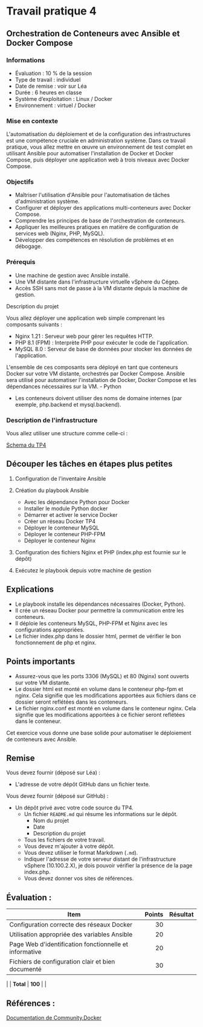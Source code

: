 # Travail pratique 4
## Orchestration de Conteneurs avec Ansible et Docker Compose

### Informations

- Évaluation : 10 % de la session
- Type de travail : individuel
- Date de remise : voir sur Léa
- Durée : 6 heures en classe
- Système d’exploitation : Linux / Docker
- Environnement : virtuel / Docker

### Mise en contexte

L'automatisation du déploiement et de la configuration des infrastructures est une compétence cruciale en administration système. Dans ce travail pratique, vous allez mettre en œuvre un environnement de test complet en utilisant Ansible pour automatiser l'installation de Docker et Docker Compose, puis déployer une application web à trois niveaux avec Docker Compose.

### Objectifs

- Maîtriser l'utilisation d'Ansible pour l'automatisation de tâches d'administration système.
- Configurer et déployer des applications multi-conteneurs avec Docker Compose.
- Comprendre les principes de base de l'orchestration de conteneurs.
- Appliquer les meilleures pratiques en matière de configuration de services web (Nginx, PHP, MySQL).
- Développer des compétences en résolution de problèmes et en débogage.

### Prérequis 
- Une machine de gestion avec Ansible installé.
- Une VM distante dans l'infrastructure virtuelle vSphere du Cégep.
- Accès SSH sans mot de passe à la VM distante depuis la machine de gestion.

Description du projet

Vous allez déployer une application web simple comprenant les composants suivants :

   - Nginx 1.21 : Serveur web pour gérer les requêtes HTTP.
   - PHP 8.1 (FPM) : Interprète PHP pour exécuter le code de l'application.
   - MySQL 8.0 : Serveur de base de données pour stocker les données de l'application.

L'ensemble de ces composants sera déployé en tant que conteneurs Docker sur votre VM distante, orchestrés par Docker Compose. Ansible sera utilisé pour automatiser l'installation de Docker, Docker Compose et les dépendances nécessaires sur la VM.
    - Python

- Les conteneurs doivent utiliser des noms de domaine internes (par exemple, php.backend et mysql.backend).




### Description de l'infrastructure

Vous allez utiliser une structure comme celle-ci :

[Schema du TP4](../images/Tp4-2.png)


## Découper les tâches en étapes plus petites 

1. Configuration de l'inventaire Ansible

2. Création du playbook Ansible
    - Avec les dépendance Python pour Docker
    - Installer le module Python docker
    - Démarrer et activer le service Docker
    - Créer un réseau Docker TP4
    - Déployer le conteneur MySQL
    - Déployer le conteneur PHP-FPM
    - Déployer le conteneur Nginx
3. Configuration des fichiers Nginx et PHP (index.php est fournie sur le dépôt)
4. Exécutez le playbook depuis votre machine de gestion

## Explications

- Le playbook installe les dépendances nécessaires (Docker, Python).
- Il crée un réseau Docker pour permettre la communication entre les conteneurs.
- Il déploie les conteneurs MySQL, PHP-FPM et Nginx avec les configurations appropriées.
- Le fichier index.php dans le dossier html, permet de vérifier le bon fonctionnement de php et nginx.

## Points importants

- Assurez-vous que les ports 3306 (MySQL) et 80 (Nginx) sont ouverts sur votre VM distante.
 - Le dossier html est monté en volume dans le conteneur php-fpm et nginx. Cela signifie que les modifications apportées aux fichiers dans ce dossier seront reflétées dans les conteneurs.
 -  Le fichier nginx.conf est monté en volume dans le conteneur nginx. Cela signifie que les modifications apportées à ce fichier seront reflétées dans le conteneur.

Cet exercice vous donne une base solide pour automatiser le déploiement de conteneurs avec Ansible. 

## Remise

Vous devez fournir (déposé sur Léa) :

- L'adresse de votre dépôt GitHub dans un fichier texte.

Vous devez fournir (déposé sur GitHub) :

- Un dépôt privé avec votre code source du TP4.
    - Un fichier `README.md` qui résume les informations sur le dépôt.
        - Nom du projet
        - Date
        - Description du projet
    - Tous les fichiers de votre travail.
    - Vous devez m'ajouter à votre dépôt.
    - Vous devez utiliser le format Markdown (`.md`).
    - Indiquer l'adresse de votre serveur distant de l'infrastructure vSphere (10.100.2.X), je dois pouvoir vérifier la présence de la page index.php.
    - Vous devez donner vos sites de références.



## Évaluation :


| Item                  | Points | Résultat |
| --------------------- | -----: | :-------: |
| Configuration correcte des réseaux Docker|    30 |           |
| Utilisation appropriée des variables Ansible |    20 |  
| Page Web d'identification fonctionnelle et informative|20 |
|Fichiers de configuration clair et bien documenté |    30 |          |
|
| **Total**             | **100** |           |

## Références :

[Documentation de Community.Docker](https://docs.ansible.com/ansible/latest/collections/community/docker/index.html#description)


